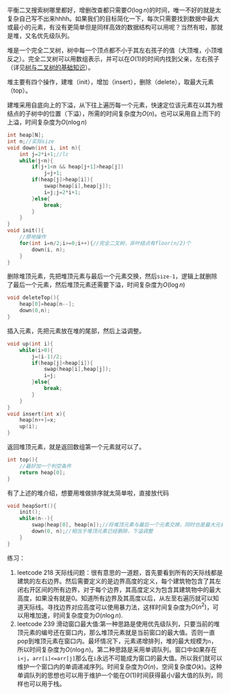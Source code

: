 平衡二叉搜索树哪里都好，增删改查都只需要$O(\log n)$的时间，唯一不好的就是太复杂自己写不出来hhhh。如果我们的目标简化一下，每次只需要找到数据中最大或最小的元素，有没有更简单但是同样高效的数据结构可以用呢？当然有啦，那就是堆，又名优先级队列。

堆是一个完全二叉树，树中每一个顶点都不小于其左右孩子的值（大顶堆，小顶堆反之）。完全二叉树可以用数组表示，并可以在$O(1)$的时间内找到父亲，左右孩子（详见[树与二叉树的基础知识](./basic.md)）。

堆主要有四个操作，建堆（init），增加（insert），删除（delete），取最大元素（top）。

建堆采用自底向上的下溢，从下往上遍历每一个元素，快速定位该元素在以其为根结点的子树中的位置（下溢），所需的时间复杂度为$O(n)$。也可以采用自上而下的上溢，时间复杂度为$O(n\log n)$
```c++
int heap[N];
int n;//实际size
void down(int i, int n){
    int j=2*i+1;//lc
    while(j<n){
        if(j+1<n && heap[j+1]>heap[j])
            j=j+1;
        if(heap[j]>heap[i]){
            swap(heap[i],heap[j]);
            i=j;j=2*i+1;
        }else{
            break;
        }
    }
}
void init(){
    //原地操作
    for(int i=n/2;i>=0;i++){//完全二叉树，非叶结点有floor(n/2)个
        down(i, n);
    }
}
```

删除堆顶元素，先把堆顶元素与最后一个元素交换，然后`size-1`，逻辑上就删除了最后一个元素，然后堆顶元素还需要下溢，时间复杂度为$O(\log n)$
```c++
void deleteTop(){
    heap[0]=heap[n--];
    down(0,n);
}
```

插入元素，先把元素放在堆的尾部，然后上溢调整。
```c++
void up(int i){
    while(i>0){
        j=(i-1)/2;
        if(heap[j]<heap[i]){
            swap(heap[i],heap[j]);
            i=j;
        }else{
            break;
        }
    }
}
void insert(int x){
    heap[n++]=x;
    up(i);
}
```

返回堆顶元素，就是返回数组第一个元素就可以了。
```c++
int top(){
    //最好加一个判空条件
    return heap[0];
}
```


有了上述的堆介绍，想要用堆做排序就太简单啦，直接放代码
```c++
void heapSort(){
    init();
    while(n--){
        swap(heap[0], heap[n]);//将堆顶元素与最后一个元素交换，同时也是最大元素放到最后
        down(0, n);//相当于堆顶元素已经删除，下溢调整
    }
}
```

练习：
1. leetcode 218 天际线问题：很有意思的一道题，首先要看到所有的天际线都是建筑的左右边界。然后需要定义的是边界高度的定义，每个建筑物包含了其左闭右开区间的所有边界，对于每个边界，其高度定义为包含其建筑物中的最大高度，如果没有就是0。知道所有边界及其高度以后，从左至右遍历就可以知道天际线。寻找边界对应高度可以使用暴力法，这样时间复杂度为$O(n^2)$，可以用堆加速，时间复杂度变为$O(n\log n)$.
2. leetcode 239 滑动窗口最大值:第一种思路是使用优先级队列，只要当前的堆顶元素的编号还在窗口内，那么堆顶元素就是当前窗口的最大值。否则一直pop到堆顶元素在窗口内。最坏情况下，元素递增排列，堆的最大规模为`n`，所以时间复杂度为$O(n\log n)$。第二种思路是采用单调队列。窗口中如果存在`i<j`，`arr[i]<=arr[j]`那么在`i`永远不可能成为窗口的最大值。所以我们就可以维护一个窗口内的单调递减序列。时间复杂度为$O(n)$，空间复杂度$O(k)$。这种单调队列的思想也可以用于维护一个能在$O(1)$时间获得最小/最大值的队列，同样也可以用于栈。